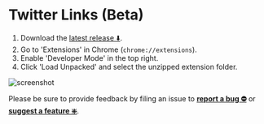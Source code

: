# Twitter Links (Beta)

1. Download the [latest release ⬇️](https://github.com/round/TypeSmart-beta/releases/latest).
2. Go to 'Extensions' in Chrome (`chrome://extensions`).
3. Enable 'Developer Mode' in the top right.
4. Click 'Load Unpacked' and select the unzipped extension folder.

![screenshot](https://camo.githubusercontent.com/edc65aa854e00ac2021a8bda200bc7b606a6ed14/68747470733a2f2f692e696d6775722e636f6d2f786463686451612e706e67)

Please be sure to provide feedback by filing an issue to **[report a bug ⛔️](https://github.com/round/Twitter-Links-Beta/issues/new?labels=bug&template=bug.md)** or **[suggest a feature ❇️](https://github.com/round/Twitter-Links-Beta/issues/new?labels=feature&template=feature.md)**.
